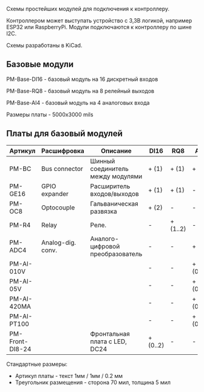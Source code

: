 Схемы простейших модулей для подключения к контроллеру.

Контроллером может выступать устройство с 3,3В логикой, например ESP32 или RaspberryPi. Модули подключаются к контроллеру по шине I2C.

Схемы разработаны в KiCad.

## Базовые модули

PM-Base-DI16 - базовый модуль на 16 дискретный входов

PM-Base-RQ8 - базовый модуль на 8 релейный выходов

PM-Base-AI4 - базовый модуль на 4 аналоговых входа

Размеры платы - 5000x3000 mils

## Платы для базовый модулей

| Артикул         | Расшифровка       | Описание                          | DI16     | RQ8      | AI4      |
| --------------- | ----------------- | --------------------------------- | -------- | -------- | -------- |
| PM-BC           | Bus connector     | Шинный соединитель между модулями | + (1)    | + (1)    | + (1)    |
| PM-GE16         | GPIO expander     | Расширитель входов/выходов        | + (1)    | + (1)    | -        |
| PM-OC8          | Optocouple        | Гальваническая развязка           | + (2)    | -        | -        |
| PM-R4           | Relay             | Реле.                             | -        | + (1..2) | -        |
| PM-ADC4         | Analog-dig. conv. | Аналого-цифровой преобразователь  | -        | -        | + (1)    |
| PM-AI-010V      |                   |                                   | -        | -        | + (0..4) |
| PM-AI-05V       |                   |                                   | -        | -        | + (0..4) |
| PM-AI-420MA     |                   |                                   | -        | -        | + (0..4) |
| PM-AI-PT100     |                   |                                   | -        | -        | + (0..4) |
| PM-Front-DI8-24 |                   | Фронтальная плата с LED, DC24     | + (0..2) | -        | -        |

Стандартные размеры:

- Артикул платы - текст 1мм / 1мм / 0.2 мм
- Треугольник размещения - сторона 70 мил, толщина 5 мил
